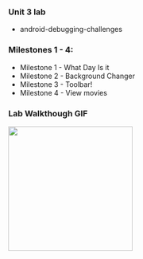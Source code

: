 ### Unit 3 lab
- android-debugging-challenges

### Milestones 1 - 4:
- Milestone 1 - What Day Is it
- Milestone 2 - Background Changer
- Milestone 3 - Toolbar!
- Milestone 4 - View movies

### Lab Walkthough GIF

<img src= "http://g.recordit.co/stlrUK0rsR.gif" width=250><br>

